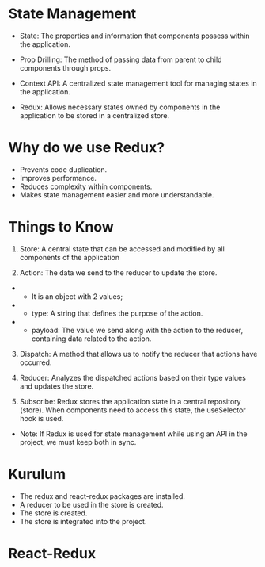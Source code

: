 # State Management

- State: The properties and information that components possess within the application.

- Prop Drilling: The method of passing data from parent to child components through props.

- Context API: A centralized state management tool for managing states in the application.

- Redux: Allows necessary states owned by components in the application to be stored in a centralized store.

# Why do we use Redux?

- Prevents code duplication.
- Improves performance.
- Reduces complexity within components.
- Makes state management easier and more understandable.

# Things to Know

1. Store: A central state that can be accessed and modified by all components of the application

2. Action: The data we send to the reducer to update the store.

- - It is an object with 2 values;
- - type: A string that defines the purpose of the action.
- - payload: The value we send along with the action to the reducer, containing data related to the action.

3. Dispatch: A method that allows us to notify the reducer that actions have occurred.

4. Reducer: Analyzes the dispatched actions based on their type values and updates the store.

5. Subscribe: Redux stores the application state in a central repository (store). When components need to access this state, the useSelector hook is used.

- Note: If Redux is used for state management while using an API in the project, we must keep both in sync.

# Kurulum

- The redux and react-redux packages are installed.
- A reducer to be used in the store is created.
- The store is created.
- The store is integrated into the project.

# React-Redux
